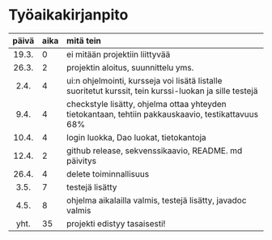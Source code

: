 # Työaikakirjanpito

| päivä | aika | mitä tein  |
| :----:|:-----| :-----|
| 19.3. |  0  | ei mitään projektiin liittyvää|
| 26.3. |  2   | projektin aloitus, suunnittelu yms.|
| 2.4.  |  4   | ui:n ohjelmointi, kursseja voi lisätä listalle suoritetut kurssit, tein kurssi-luokan ja sille testejä |
| 9.4.  |  4   | checkstyle lisätty, ohjelma ottaa yhteyden tietokantaan, tehtiin pakkauskaavio, testikattavuus 68% | 
| 10.4. |  4  | login luokka, Dao luokat, tietokantoja
| 12.4. |  2  | github release, sekvenssikaavio, README. md päivitys |
| 26.4. | 4 | delete toiminnallisuus|
| 3.5. | 7 | testejä lisätty |
| 4.5. | 8 | ohjelma aikalailla valmis, testejä lisätty, javadoc valmis|
|  yht. |  35  | projekti edistyy tasaisesti! |
